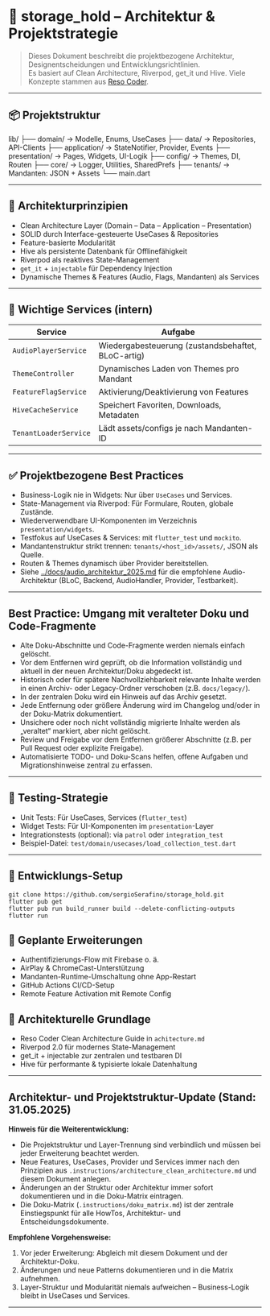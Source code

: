# 📱 storage_hold – Architektur & Projektstrategie

> Dieses Dokument beschreibt die projektbezogene Architektur, Designentscheidungen und Entwicklungsrichtlinien.  
> Es basiert auf Clean Architecture, Riverpod, get_it und Hive. Viele Konzepte stammen aus [Reso Coder](https://resocoder.com/).

---

<!-- Siehe auch: doku_matrix.md für die zentrale Übersicht aller Doku- und HowTo-Dateien. -->
<!-- Verwandte Themen: architecture_clean_architecture.md -->

## 📦 Projektstruktur

lib/
├── domain/ → Modelle, Enums, UseCases
├── data/ → Repositories, API-Clients
├── application/ → StateNotifier, Provider, Events
├── presentation/ → Pages, Widgets, UI-Logik
├── config/ → Themes, DI, Routen
├── core/ → Logger, Utilities, SharedPrefs
├── tenants/ → Mandanten: JSON + Assets
└── main.dart


---

## 🧱 Architekturprinzipien

- Clean Architecture Layer (Domain – Data – Application – Presentation)
- SOLID durch Interface-gesteuerte UseCases & Repositories
- Feature-basierte Modularität
- Hive als persistente Datenbank für Offlinefähigkeit
- Riverpod als reaktives State-Management
- `get_it` + `injectable` für Dependency Injection
- Dynamische Themes & Features (Audio, Flags, Mandanten) als Services

---

## 🧩 Wichtige Services (intern)

| Service                | Aufgabe                                        |
|------------------------|-----------------------------------------------|
| `AudioPlayerService`   | Wiedergabesteuerung (zustandsbehaftet, BLoC-artig) |
| `ThemeController`      | Dynamisches Laden von Themes pro Mandant      |
| `FeatureFlagService`   | Aktivierung/Deaktivierung von Features        |
| `HiveCacheService`     | Speichert Favoriten, Downloads, Metadaten     |
| `TenantLoaderService`  | Lädt assets/configs je nach Mandanten-ID      |

---

## ✅ Projektbezogene Best Practices

- Business-Logik nie in Widgets: Nur über `UseCases` und Services.
- State-Management via Riverpod: Für Formulare, Routen, globale Zustände.
- Wiederverwendbare UI-Komponenten im Verzeichnis `presentation/widgets`.
- Testfokus auf UseCases & Services: mit `flutter_test` und `mockito`.
- Mandantenstruktur strikt trennen: `tenants/<host_id>/assets/`, JSON als Quelle.
- Routen & Themes dynamisch über Provider bereitstellen.
- Siehe [../docs/audio_architektur_2025.md](../docs/audio_architektur_2025.md) für die empfohlene Audio-Architektur (BLoC, Backend, AudioHandler, Provider, Testbarkeit).

---

## Best Practice: Umgang mit veralteter Doku und Code-Fragmente

- Alte Doku-Abschnitte und Code-Fragmente werden niemals einfach gelöscht.
- Vor dem Entfernen wird geprüft, ob die Information vollständig und aktuell in der neuen Architektur/Doku abgedeckt ist.
- Historisch oder für spätere Nachvollziehbarkeit relevante Inhalte werden in einen Archiv- oder Legacy-Ordner verschoben (z.B. `docs/legacy/`).
- In der zentralen Doku wird ein Hinweis auf das Archiv gesetzt.
- Jede Entfernung oder größere Änderung wird im Changelog und/oder in der Doku-Matrix dokumentiert.
- Unsichere oder noch nicht vollständig migrierte Inhalte werden als „veraltet“ markiert, aber nicht gelöscht.
- Review und Freigabe vor dem Entfernen größerer Abschnitte (z.B. per Pull Request oder explizite Freigabe).
- Automatisierte TODO- und Doku-Scans helfen, offene Aufgaben und Migrationshinweise zentral zu erfassen.

---

## 🧪 Testing-Strategie

- Unit Tests: Für UseCases, Services (`flutter_test`)
- Widget Tests: Für UI-Komponenten im `presentation`-Layer
- Integrationstests (optional): via `patrol` oder `integration_test`
- Beispiel-Datei: `test/domain/usecases/load_collection_test.dart`

---

## 🚀 Entwicklungs-Setup

```
git clone https://github.com/sergioSerafino/storage_hold.git
flutter pub get
flutter pub run build_runner build --delete-conflicting-outputs
flutter run
```

## 🔮 Geplante Erweiterungen
- Authentifizierungs-Flow mit Firebase o. ä.
- AirPlay & ChromeCast-Unterstützung
- Mandanten-Runtime-Umschaltung ohne App-Restart
- GitHub Actions CI/CD-Setup
- Remote Feature Activation mit Remote Config

## 🔗 Architekturelle Grundlage
- Reso Coder Clean Architecture Guide in `achitecture.md`
- Riverpod 2.0 für modernes State-Management
- get_it + injectable zur zentralen und testbaren DI
- Hive für performante & typisierte lokale Datenhaltung

---

## Architektur- und Projektstruktur-Update (Stand: 31.05.2025)

**Hinweis für die Weiterentwicklung:**
- Die Projektstruktur und Layer-Trennung sind verbindlich und müssen bei jeder Erweiterung beachtet werden.
- Neue Features, UseCases, Provider und Services immer nach den Prinzipien aus `.instructions/architecture_clean_architecture.md` und diesem Dokument anlegen.
- Änderungen an der Struktur oder Architektur immer sofort dokumentieren und in die Doku-Matrix eintragen.
- Die Doku-Matrix (`.instructions/doku_matrix.md`) ist der zentrale Einstiegspunkt für alle HowTos, Architektur- und Entscheidungsdokumente.

**Empfohlene Vorgehensweise:**
1. Vor jeder Erweiterung: Abgleich mit diesem Dokument und der Architektur-Doku.
2. Änderungen und neue Patterns dokumentieren und in die Matrix aufnehmen.
3. Layer-Struktur und Modularität niemals aufweichen – Business-Logik bleibt in UseCases und Services.

---

